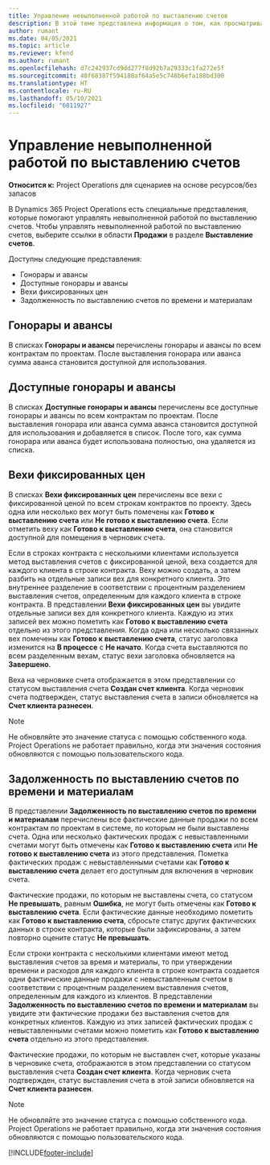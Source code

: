 ```yaml
---
title: Управление невыполненной работой по выставлению счетов
description: В этой теме представлена информация о том, как просматривать и работать с невыполненной работой по выставлению счетов в Project Operations.
author: rumant
ms.date: 04/05/2021
ms.topic: article
ms.reviewer: kfend
ms.author: rumant
ms.openlocfilehash: d7c242937cd9dd277f8d92b7a29333c1fa272e5f
ms.sourcegitcommit: 40f68387f594180af64a5e5c748b6efa188bd300
ms.translationtype: HT
ms.contentlocale: ru-RU
ms.lasthandoff: 05/10/2021
ms.locfileid: "6011927"
---
```

# <a name="manage-billing-backlog"></a>Управление невыполненной работой по выставлению счетов

**Относится к:** Project Operations для сценариев на основе ресурсов/без запасов

В Dynamics 365 Project Operations есть специальные представления, которые помогают управлять невыполненной работой по выставлению счетов. Чтобы управлять невыполненной работой по выставлению счетов, выберите ссылки в области **Продажи** в разделе **Выставление счетов**. 

Доступны следующие представления:

- Гонорары и авансы
- Доступные гонорары и авансы
- Вехи фиксированных цен
- Задолженность по выставлению счетов по времени и материалам

## <a name="retainers-and-advances"></a>Гонорары и авансы

В списках **Гонорары и авансы** перечислены гонорары и авансы по всем контрактам по проектам. После выставления гонорара или аванса сумма аванса становится доступной для использования.

## <a name="available-retainers-and-advances"></a>Доступные гонорары и авансы

В списках **Доступные гонорары и авансы** перечислены все доступные гонорары и авансы по всем контрактам по проектам. После выставления гонорара или аванса сумма аванса становится доступной для использования и добавляется в список. После того, как сумма гонорара или аванса будет использована полностью, она удаляется из списка.

## <a name="fixed-price-milestones"></a>Вехи фиксированных цен

В списках **Вехи фиксированных цен** перечислены все вехи с фиксированной ценой по всем строкам контрактов по проекту. Здесь одна или несколько вех могут быть помечены как **Готово к выставлению счета** или **Не готово к выставлению счета**. Если отметить веху как **Готово к выставлению счета**, она становится доступной для помещения в черновик счета.

Если в строках контракта с несколькими клиентами используется метод выставления счетов с фиксированной ценой, веха создается для каждого клиента в строке контракта. Веху можно создать, а затем разбить на отдельные записи вех для конкретного клиента. Это внутреннее разделение в соответствии с процентным разделением выставления счетов, определенным для каждого клиента в строке контракта. В представлении **Вехи фиксированных цен** вы увидите отдельные записи вех для конкретного клиента. Каждую из этих записей вех можно пометить как **Готово к выставлению счета** отдельно из этого представления. Когда одна или несколько связанных вех помечены как **Готово к выставлению счета**, статус заголовка изменится на **В процессе** с **Не начато**. Когда счета выставляются по всем разделенным вехам, статус вехи заголовка обновляется на **Завершено**.

Веха на черновике счета отображается в этом представлении со статусом выставления счета **Создан счет клиента**. Когда черновик счета подтвержден, статус выставления счета в записи обновляется на **Счет клиента разнесен**. 

> [!NOTE] 
> Не обновляйте это значение статуса с помощью собственного кода. Project Operations не работает правильно, когда эти значения состояния обновляются с помощью пользовательского кода.

## <a name="time-and-material-billing-backlog"></a>Задолженность по выставлению счетов по времени и материалам

В представлении **Задолженность по выставлению счетов по времени и материалам** перечислены все фактические данные продажи по всем контрактам по проектам в системе, по которым не были выставлены счета. Одна или несколько фактических продаж с невыставленными счетами могут быть отмечены как **Готово к выставлению счета** или **Не готово к выставлению счета** из этого представления. Пометка фактических продаж с невыставленными счетами как **Готово к выставлению счета** делает его доступным для включения в черновик счета.

Фактические продажи, по которым не выставлены счета, со статусом **Не превышать**, равным **Ошибка**, не могут быть отмечены как **Готово к выставлению счета**. Если фактические данные необходимо пометить как **Готово к выставлению счета**, сбросьте статус других фактических данных в строке контракта, которые были зафиксированы, а затем повторно оцените статус **Не превышать**.

Если строки контракта с несколькими клиентами имеют метод выставления счетов за время и материалы, то при утверждении времени и расходов для каждого клиента в строке контракта создается одни фактические данные продажи с невыставленным счетом в соответствии с процентным разделением выставления счетов, определенным для каждого из клиентов. В представлении **Задолженность по выставлению счетов по времени и материалам** вы увидите эти фактические продажи без выставления счетов для конкретных клиентов. Каждую из этих записей фактических продаж с невыставленными счетами можно пометить как **Готово к выставлению счета** отдельно из этого представления.

Фактические продажи, по которым не выставлен счет, которые указаны в черновике счета, отображаются в этом представлении со статусом выставления счета **Создан счет клиента**. Когда черновик счета подтвержден, статус выставления счета в этой записи обновляется на **Счет клиента разнесен**. 

> [!NOTE] 
> Не обновляйте это значение статуса с помощью собственного кода. Project Operations не работает правильно, когда эти значения состояния обновляются с помощью пользовательского кода.


[!INCLUDE[footer-include](../includes/footer-banner.md)]
